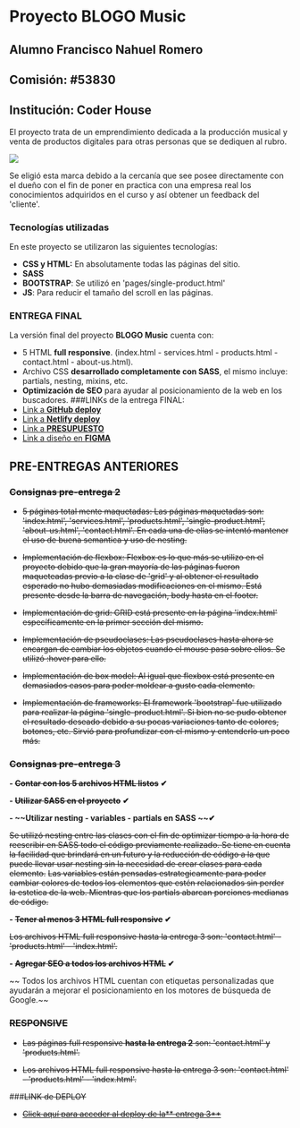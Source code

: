 # Proyecto BLOGO Music
## Alumno Francisco Nahuel Romero
## Comisión: #53830
## Institución: Coder House
El proyecto trata de un emprendimiento dedicada a la producción musical y venta de productos digitales para otras personas que se dediquen al rubro.

[![](https://i.imgur.com/KOxlpcz.png)](http://https://i.imgur.com/KOxlpcz.png)

Se eligió esta marca debido a la cercanía que see posee directamente con el dueño con el fin de poner en practica con una empresa real los conocimientos adquiridos en el curso y así obtener un feedback del 'cliente'.

### Tecnologías utilizadas
En este proyecto se utilizaron las siguientes tecnologías:

- **CSS y HTML:** En absolutamente todas las páginas del sitio.
- **SASS**
- **BOOTSTRAP**: Se utilizó en 'pages/single-product.html'
- **JS**: Para reducir el tamaño del scroll en las páginas.

### ENTREGA FINAL
La versión final del proyecto **BLOGO Music** cuenta con:
- 5 HTML **full responsive**. (index.html - services.html - products.html - contact.html - about-us.html).
- Archivo CSS **desarrollado completamente con SASS**, el mismo incluye: partials, nesting, mixins, etc.
- **Optimización de SEO** para ayudar al posicionamiento de la web en los buscadores.
###LINKs de la entrega FINAL:
- [Link a **GitHub deploy**](https://franromero0.github.io/proyecto-dw-blogo-music-romero/ "Link a GitHub deploy")
- [Link a **Netlify deploy**](https://blogomusic.netlify.app/ "Link a Netlify deploy")
- [Link a **PRESUPUESTO**](https://drive.google.com/file/d/1jbdRsrdHZeyNXoBC1CiitOMhebycOnyo/view?usp=sharing "Link a PRESUPUESTO")
- [Link a diseño en **FIGMA**](https://www.figma.com/file/EHSuQuzMnMuPKIK1qaXE5s/proyecto-desarrollo-web?type=design&node-id=0-1&mode=design&t=JNnUSHsq41V7582h-0 "Link a diseño en FIGMA")

## PRE-ENTREGAS ANTERIORES
### ~~Consignas pre-entrega 2~~
- ~~5 páginas total mente maquetadas: Las páginas maquetadas son: 'index.html', 'services.html', 'products.html', 'single-product.html', 'about-us.html', 'contact.html'. En cada una de ellas se intentó mantener el uso de buena semantica y uso de nesting.~~

- ~~Implementación de flexbox: Flexbox es lo que más se utilizo en el proyecto debido que la gran mayoría de las páginas fueron maqueteadas previo a la clase de 'grid' y al obtener el resultado esperado no hubo demasiadas modificaciones en el mismo. Está presente desde la barra de navegación, body hasta en el footer.~~

- ~~Implementación de grid: GRID está presente en la página 'index.html' específicamente en la primer sección del mismo.~~

- ~~Implementación de pseudoclases: Las pseudoclases hasta ahora se encargan de cambiar los objetos cuando el mouse pasa sobre ellos. Se utilizó :hover para ello.~~

- ~~Implementación de box model: Al igual que flexbox está presente en demasiados casos para poder moldear a gusto cada elemento.~~

- ~~Implementación de frameworks: El framework 'bootstrap' fue utilizado para realizar la página 'single-product.html'. Si bien no se pudo obtener el resultado deseado debido a su pocas variaciones tanto de colores, botones, etc. Sirvió para profundizar con el mismo y entenderlo un poco más.~~

### ~~Consignas pre-entrega 3~~
**- ~~Contar con los 5 archivos HTML listos~~ ✔**

**- ~~Utilizar SASS en el proyecto~~ ✔**

**- ~~Utilizar nesting - variables - partials en SASS ~~✔**

  ~~Se utilizó nesting entre las clases con el fin de optimizar tiempo a la hora de reescribir en SASS todo el código previamente realizado. Se tiene en cuenta la facilidad que brindará en un futuro y la reducción de código a la que puede llevar usar nesting sin la necesidad de crear clases para cada elemento.~~
  ~~Las variables están pensadas estrategicamente para poder cambiar colores de todos los elementos que estén relacionados sin perder la estetica de la web. Mientras que los partials abarcan porciones medianas de código.~~

**- ~~Tener al menos 3 HTML full responsive~~ ✔**

  ~~Los archivos HTML full responsive hasta la entrega 3 son: 'contact.html' - 'products.html' - 'index.html'.~~

**- ~~Agregar SEO a todos los archivos HTML~~ ✔**

~~  Todos los archivos HTML cuentan con etiquetas personalizadas que ayudarán a mejorar el posicionamiento en los motores de búsqueda de Google.~~


### ~~RESPONSIVE~~
- ~~Las páginas full responsive **hasta la entrega 2** son: 'contact.html' y 'products.html'.~~

- ~~Los archivos HTML full responsive hasta la entrega 3 son: 'contact.html' - 'products.html' - 'index.html'.~~

###~~LINK de DEPLOY~~
- ~~[Click aquí para acceder al deploy de la** entrega 3**](http://http://https://franromero0.github.io/proyecto-desarrollow-web-sass/  "Click aquí para acceder al deploy")~~
~~~~
